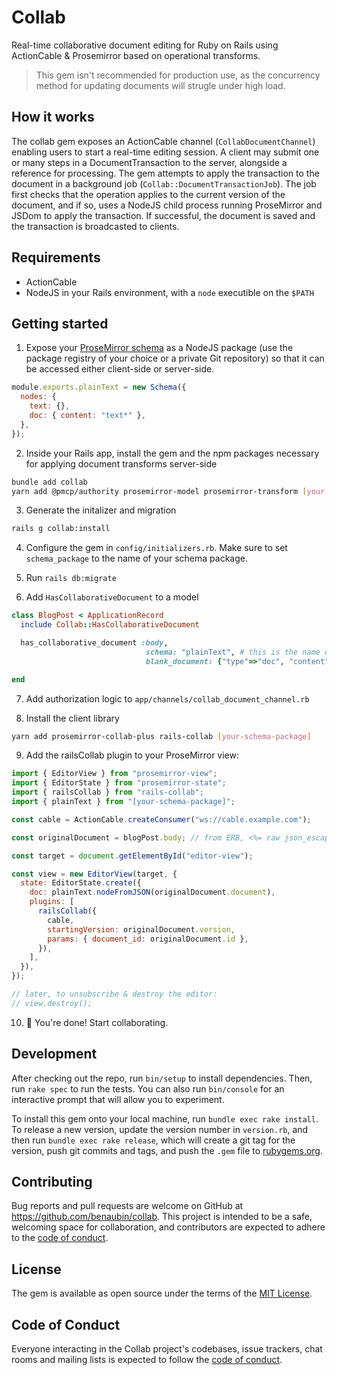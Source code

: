 # Collab

Real-time collaborative document editing for Ruby on Rails using ActionCable & Prosemirror based on operational transforms.

> This gem isn't recommended for production use, as the concurrency method for updating documents will strugle under high load.

## How it works

The collab gem exposes an ActionCable channel (`CollabDocumentChannel`) enabling users to start a real-time editing session.
A client may submit one or many steps in a DocumentTransaction to the server, alongside a reference for processing. The gem
attempts to apply the transaction to the document in a background job (`Collab::DocumentTransactionJob`). The job first checks
that the operation applies to the current version of the document, and if so, uses a NodeJS child process running ProseMirror
and JSDom to apply the transaction. If successful, the document is saved and the transaction is broadcasted to clients.

## Requirements

- ActionCable
- NodeJS in your Rails environment, with a `node` executible on the `$PATH`

## Getting started

1. Expose your [ProseMirror schema] as a NodeJS package (use the package registry of your choice or a private Git repository)
   so that it can be accessed either client-side or server-side.

```js
module.exports.plainText = new Schema({
  nodes: {
    text: {},
    doc: { content: "text*" },
  },
});
```

2. Inside your Rails app, install the gem and the npm packages necessary for applying document transforms server-side

```sh
bundle add collab
yarn add @pmcp/authority prosemirror-model prosemirror-transform [your-schema-package]
```

3. Generate the initalizer and migration

```sh
rails g collab:install
```

4. Configure the gem in `config/initializers.rb`. Make sure to set `schema_package` to the name of your schema package.

5. Run `rails db:migrate`

6. Add `HasCollaborativeDocument` to a model

```rb
class BlogPost < ApplicationRecord
  include Collab::HasCollaborativeDocument

  has_collaborative_document :body,
                              schema: "plainText", # this is the name of the export from your schema package
                              blank_document: {"type"=>"doc", "content"=>[{"type"=>"text", "text"=>""}]} # the document used for version 0

end
```

7. Add authorization logic to `app/channels/collab_document_channel.rb`

8. Install the client library

```sh
yarn add prosemirror-collab-plus rails-collab [your-schema-package]
```

9. Add the railsCollab plugin to your ProseMirror view:

```js
import { EditorView } from "prosemirror-view";
import { EditorState } from "prosemirror-state";
import { railsCollab } from "rails-collab";
import { plainText } from "[your-schema-package]";

const cable = ActionCable.createConsumer("ws://cable.example.com");

const originalDocument = blogPost.body; // from ERB, <%= raw json_escape(@blog_post.body.to_json) %>

const target = document.getElementById("editor-view");

const view = new EditorView(target, {
  state: EditorState.create({
    doc: plainText.nodeFromJSON(originalDocument.document),
    plugins: [
      railsCollab({
        cable,
        startingVersion: originalDocument.version,
        params: { document_id: originalDocument.id },
      }),
    ],
  }),
});

// later, to unsubscribe & destroy the editor:
// view.destroy();
```

10. 🎉 You're done! Start collaborating.

## Development

After checking out the repo, run `bin/setup` to install dependencies. Then, run `rake spec` to run the tests. You can also run `bin/console` for an interactive prompt that will allow you to experiment.

To install this gem onto your local machine, run `bundle exec rake install`. To release a new version, update the version number in `version.rb`, and then run `bundle exec rake release`, which will create a git tag for the version, push git commits and tags, and push the `.gem` file to [rubygems.org](https://rubygems.org).

## Contributing

Bug reports and pull requests are welcome on GitHub at https://github.com/benaubin/collab. This project is intended to be a safe, welcoming space for collaboration, and contributors are expected to adhere to the [code of conduct].

## License

The gem is available as open source under the terms of the [MIT License](LICENSE).

## Code of Conduct

Everyone interacting in the Collab project's codebases, issue trackers, chat rooms and mailing lists is expected to follow the [code of conduct].

[prosemirror schema]: https://prosemirror.net/examples/schema/
[code of conduct]: https://github.com/benaubin/collab/blob/master/CODE_OF_CONDUCT.md
